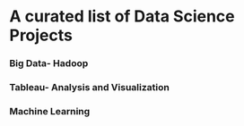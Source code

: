 #  A curated list of Data Science Projects
### Big Data- Hadoop
### Tableau- Analysis and Visualization
### Machine Learning
